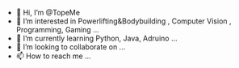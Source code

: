- 👋 Hi, I’m @TopeMe
- 👀 I’m interested in Powerlifting&Bodybuilding , Computer Vision , Programming, Gaming ...
- 🌱 I’m currently learning Python, Java, Adruino ...
- 💞️ I’m looking to collaborate on ...
- 📫 How to reach me ...

<!---
TopeMe/TopeMe is a ✨ special ✨ repository because its `README.md` (this file) appears on your GitHub profile.
You can click the Preview link to take a look at your changes.
--->
